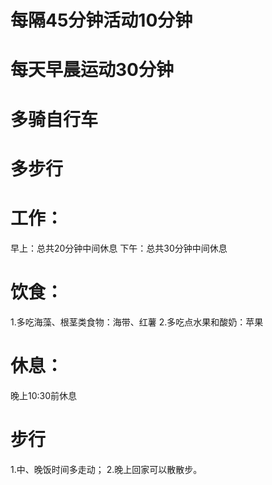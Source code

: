 # 每隔45分钟活动10分钟
# 每天早晨运动30分钟
# 多骑自行车
# 多步行
# 工作：
早上：总共20分钟中间休息
下午：总共30分钟中间休息

# 饮食：
1.多吃海藻、根茎类食物：海带、红薯
2.多吃点水果和酸奶：苹果

# 休息：
晚上10:30前休息

# 步行
1.中、晚饭时间多走动；
2.晚上回家可以散散步。




